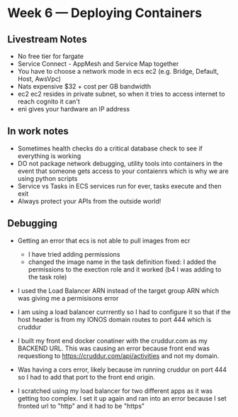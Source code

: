 # Week 6 — Deploying Containers

## Livestream Notes

- No free tier for fargate
- Service Connect - AppMesh and Service Map together
- You have to choose a network mode in ecs ec2 (e.g. Bridge, Default, Host, AwsVpc)
- Nats expensive $32 + cost per GB bandwidth
- ec2 ec2 resides in private subnet, so when it tries to access internet to reach cognito it can't
- eni gives your hardware an IP address

## In work notes

- Sometimes health checks do a critical database check to see if everything is working
- DO not package network debugging, utility tools into containers in the event that someone gets access to your contaienrs
 which is why we are using python scripts
- Service vs Tasks in ECS services run for ever, tasks execute and then exit
- Always protect your APIs from the outside world!


## Debugging

- Getting an error that ecs is not able to pull images from ecr
    - I have tried adding permissions
    - changed the image name in the task definition
fixed: I added the permissions to the exection role and it worked (b4 I was adding to the task role)

- I used the Load Balancer ARN instead of the target group ARN which was giving me a permisisons error

- I am using a load balancer currrently so I had to configure it so that if the host header is from my IONOS domain routes to port 444 which is cruddur

- I built my front end docker conatiner with the cruddur.com as my BACKEND URL.  This was causing an error because front end was requestiong to https://cruddur.com/api/activities and not my domain.  

- Was having a cors error, likely because im running cruddur on port 444 so I had to add that port to the front end origin.  

- I scratched using my load balancer for two different apps as it was getting too complex.  I set it up again and ran into an error because I set fronted url to "http" and it had to be "https"

